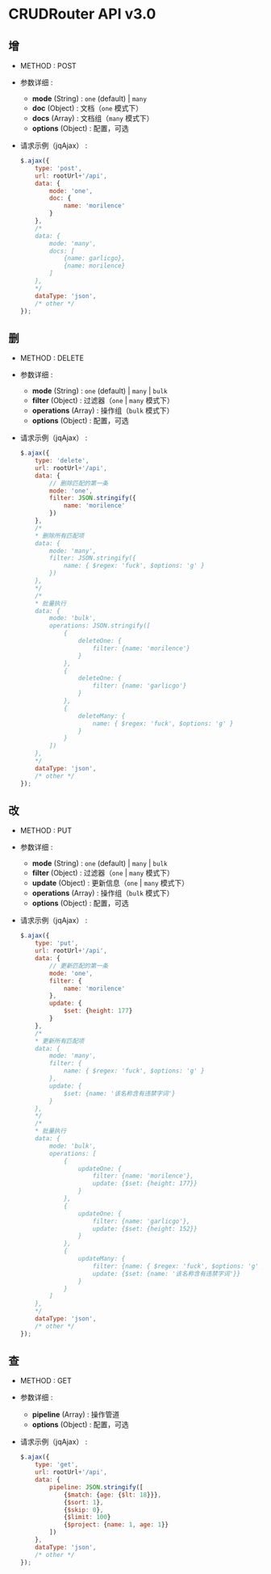 # CRUDRouter API v3.0

## 增

- METHOD : POST

- 参数详细 :

  - **mode** (String) : `one` (default) | `many`
  - **doc** (Object) : 文档（`one` 模式下）
  - **docs** (Array) : 文档组（`many` 模式下）
  - **options** (Object) : 配置，可选

- 请求示例（jqAjax） :

    ```js
    $.ajax({
        type: 'post',
        url: rootUrl+'/api',
        data: {
            mode: 'one',
            doc: {
                name: 'morilence'
            }
        },
        /*
        data: {
            mode: 'many',
            docs: [
                {name: garlicgo},
                {name: morilence}
            ]
        },
        */
        dataType: 'json',
        /* other */
    });
    ```

## 删

- METHOD : DELETE

- 参数详细 :

  - **mode** (String) : `one` (default) | `many` | `bulk`
  - **filter** (Object) : 过滤器（`one` | `many` 模式下）
  - **operations** (Array) : 操作组（`bulk` 模式下）
  - **options** (Object) : 配置，可选

- 请求示例（jqAjax） :

    ```js
    $.ajax({
        type: 'delete',
        url: rootUrl+'/api',
        data: {
            // 删除匹配的第一条
            mode: 'one',
            filter: JSON.stringify({
                name: 'morilence'
            })
        },
        /*
        * 删除所有匹配项
        data: {
            mode: 'many',
            filter: JSON.stringify({
                name: { $regex: 'fuck', $options: 'g' }
            })
        },
        */
        /*
        * 批量执行
        data: {
            mode: 'bulk',
            operations: JSON.stringify([
                {
                    deleteOne: {
                        filter: {name: 'morilence'}
                    }
                },
                {
                    deleteOne: {
                        filter: {name: 'garlicgo'}
                    }
                },
                {
                    deleteMany: {
                        name: { $regex: 'fuck', $options: 'g' }
                    }
                }
            ])
        },
        */
        dataType: 'json',
        /* other */
    });
    ```

## 改

- METHOD : PUT

- 参数详细 :

  - **mode** (String) : `one` (default) | `many` | `bulk`
  - **filter** (Object) : 过滤器（`one` | `many` 模式下）
  - **update** (Object) : 更新信息（`one` | `many` 模式下）
  - **operations** (Array) : 操作组（`bulk` 模式下）
  - **options** (Object) : 配置，可选

- 请求示例（jqAjax） :

    ```js
    $.ajax({
        type: 'put',
        url: rootUrl+'/api',
        data: {
            // 更新匹配的第一条
            mode: 'one',
            filter: {
                name: 'morilence'
            },
            update: {
                $set: {height: 177}
            }
        },
        /*
        * 更新所有匹配项
        data: {
            mode: 'many',
            filter: {
                name: { $regex: 'fuck', $options: 'g' }
            },
            update: {
                $set: {name: '该名称含有违禁字词'}
            }
        },
        */
        /*
        * 批量执行
        data: {
            mode: 'bulk',
            operations: [
                {
                    updateOne: {
                        filter: {name: 'morilence'},
                        update: {$set: {height: 177}}
                    }
                },
                {
                    updateOne: {
                        filter: {name: 'garlicgo'},
                        update: {$set: {height: 152}}
                    }
                },
                {
                    updateMany: {
                        filter: {name: { $regex: 'fuck', $options: 'g' }},
                        update: {$set: {name: '该名称含有违禁字词'}}
                    }
                }
            ]
        },
        */
        dataType: 'json',
        /* other */
    });
    ```

## 查

- METHOD : GET

- 参数详细 :

  - **pipeline** (Array) : 操作管道
  - **options** (Object) : 配置，可选

- 请求示例（jqAjax） :

    ```js
    $.ajax({
        type: 'get',
        url: rootUrl+'/api',
        data: {
            pipeline: JSON.stringify([
                {$match: {age: {$lt: 18}}},
                {$sort: 1},
                {$skip: 0},
                {$limit: 100}
                {$project: {name: 1, age: 1}}
            ])
        },
        dataType: 'json',
        /* other */
    });
    ```
